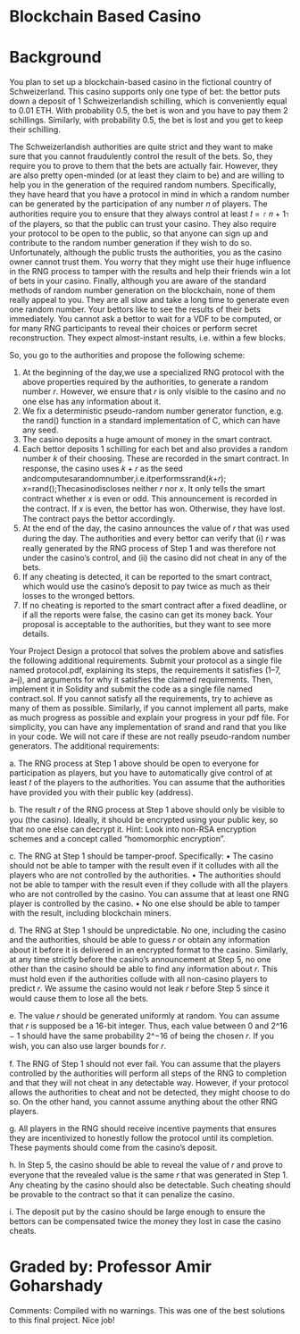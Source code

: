 # Blockchain Based Casino
# Background
You plan to set up a blockchain-based casino in the fictional country of Schweizerland. This casino supports only one type of bet: the bettor puts down a deposit of 1 Schweizerlandish schilling, which is conveniently equal to 0.01 ETH. With probability 0.5, the bet is won and you have to pay them 2 schillings. Similarly, with probability 0.5, the bet is lost and you get to keep their schilling.

The Schweizerlandish authorities are quite strict and they want to make sure that you cannot fraudulently control the result of the bets. So, they require you to prove to them that the bets are actually fair. However, they are also pretty open-minded (or at least they claim to be) and are willing to help you in the generation of the required random numbers. Specifically, they have heard that you have a protocol in mind in which a random number can be generated by the participation of any number 𝑛 of players. The authorities require you to ensure that they always control at least 𝑡 = ⌈ 𝑛 + 1⌉ of the players, so that the public can trust your casino. They also require your protocol to be open to the public, so that anyone can sign up and contribute to the random number generation if they wish to do so. Unfortunately, although the public trusts the authorities, you as the casino owner cannot trust them. You worry that they might use their huge influence in the RNG process to tamper with the results and help their friends win a lot of bets in your casino. Finally, although you are aware of the standard methods of random number generation on the blockchain, none of them really appeal to you. They are all slow and take a long time to generate even one random number. Your bettors like to see the results of their bets immediately. You cannot ask a bettor to wait for a VDF to be computed, or for many RNG participants to reveal their choices or perform secret reconstruction. They expect almost-instant results, i.e. within a few blocks.

So, you go to the authorities and propose the following scheme:
1. At the beginning of the day,we use a specialized RNG protocol with the above properties required by the authorities, to generate a random number 𝑟. However, we ensure that 𝑟 is only visible to the casino and no one else has any information about it.
2. We fix a deterministic pseudo-random number generator function, e.g. the rand() function in a standard implementation of C, which can have any seed.
3. The casino deposits a huge amount of money in the smart contract.
4. Each bettor deposits 1 schilling for each bet and also provides a random number 𝑘 of their
choosing. These are recorded in the smart contract. In response, the casino uses 𝑘 + 𝑟 as the seed andcomputesarandomnumber,i.e.itperformssrand(𝑘+𝑟); 𝑥=rand();Thecasinodiscloses neither 𝑟 nor 𝑥. It only tells the smart contract whether 𝑥 is even or odd. This announcement is recorded in the contract. If 𝑥 is even, the bettor has won. Otherwise, they have lost. The contract pays the bettor accordingly.
5. At the end of the day, the casino announces the value of 𝑟 that was used during the day. The authorities and every bettor can verify that (i) 𝑟 was really generated by the RNG process of Step 1 and was therefore not under the casino’s control, and (ii) the casino did not cheat in any of the bets.
6. If any cheating is detected, it can be reported to the smart contract, which would use the casino’s deposit to pay twice as much as their losses to the wronged bettors.
7. If no cheating is reported to the smart contract after a fixed deadline, or if all the reports were false, the casino can get its money back.
Your proposal is acceptable to the authorities, but they want to see more details.

Your Project
Design a protocol that solves the problem above and satisfies the following additional requirements. Submit your protocol as a single file named protocol.pdf, explaining its steps, the requirements it satisfies (1–7, a–j), and arguments for why it satisfies the claimed requirements. Then, implement it in Solidity and submit the code as a single file named contract.sol. If you cannot satisfy all the requirements, try to achieve as many of them as possible. Similarly, if you cannot implement all parts, make as much progress as possible and explain your progress in your pdf file. For simplicity, you can have any implementation of srand and rand that you like in your code. We will not care if these are not really pseudo-random number generators.
The additional requirements:

a. The RNG process at Step 1 above should be open to everyone for participation as players, but you have to automatically give control of at least 𝑡 of the players to the authorities. You can assume that the authorities have provided you with their public key (address).

b. The result 𝑟 of the RNG process at Step 1 above should only be visible to you (the casino). Ideally, it should be encrypted using your public key, so that no one else can decrypt it.
Hint: Look into non-RSA encryption schemes and a concept called “homomorphic encryption”.

c. The RNG at Step 1 should be tamper-proof. Specifically:
  • The casino should not be able to tamper with the result even if it colludes with all the players who are not controlled by the authorities.
  • The authorities should not be able to tamper with the result even if they collude with all the players who are not controlled by the casino. You can assume that at least one RNG player is
    controlled by the casino.
  • No one else should be able to tamper with the result, including blockchain miners.

d. The RNG at Step 1 should be unpredictable. No one, including the casino and the authorities, should be able to guess 𝑟 or obtain any information about it before it is delivered in an encrypted format to the casino. Similarly, at any time strictly before the casino’s announcement at Step 5, no one other than the casino should be able to find any information about 𝑟. This must hold even if the authorities collude with all non-casino players to predict 𝑟. We assume the casino would not leak 𝑟 before Step 5 since it would cause them to lose all the bets.

e. The value 𝑟 should be generated uniformly at random. You can assume that 𝑟 is supposed be a 16-bit integer. Thus, each value between 0 and 2^16 − 1 should have the same probability 2^−16 of being the chosen 𝑟. If you wish, you can also use larger bounds for 𝑟.

f. The RNG of Step 1 should not ever fail. You can assume that the players controlled by the authorities will perform all steps of the RNG to completion and that they will not cheat in any detectable way. However, if your protocol allows the authorities to cheat and not be detected, they might choose to do so. On the other hand, you cannot assume anything about the other RNG players.

g. All players in the RNG should receive incentive payments that ensures they are incentivized to honestly follow the protocol until its completion. These payments should come from the casino’s deposit.

h. In Step 5, the casino should be able to reveal the value of 𝑟 and prove to everyone that the revealed value is the same 𝑟 that was generated in Step 1. Any cheating by the casino should also be detectable. Such cheating should be provable to the contract so that it can penalize the casino.

i. The deposit put by the casino should be large enough to ensure the bettors can be compensated twice the money they lost in case the casino cheats.

# Graded by: Professor Amir Goharshady
Comments: Compiled with no warnings. This was one of the best solutions to this final project. Nice job! 
